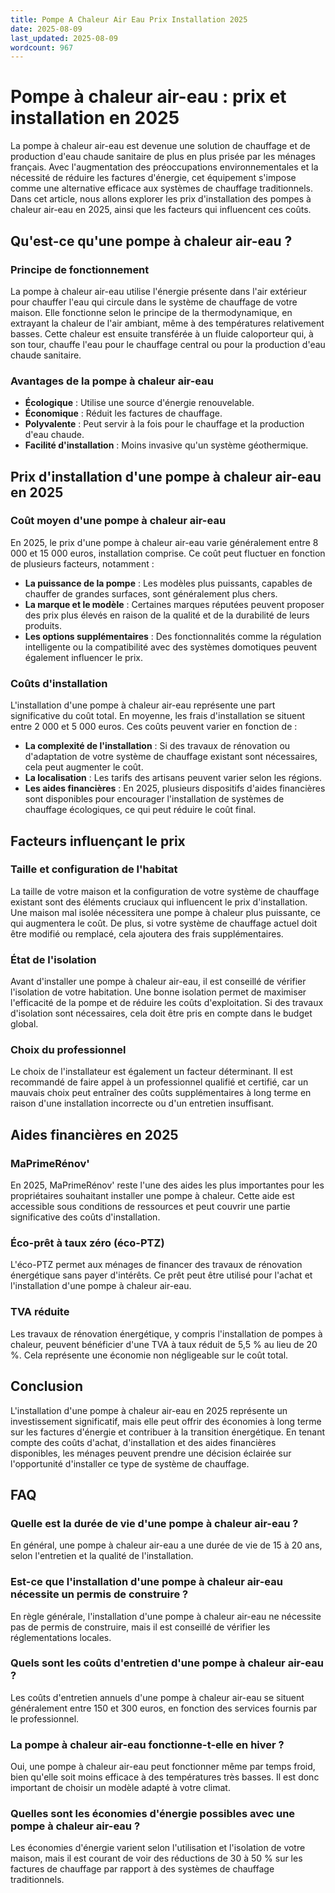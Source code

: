 ```yaml
---
title: Pompe A Chaleur Air Eau Prix Installation 2025
date: 2025-08-09
last_updated: 2025-08-09
wordcount: 967
---
```


# Pompe à chaleur air-eau : prix et installation en 2025

La pompe à chaleur air-eau est devenue une solution de chauffage et de production d'eau chaude sanitaire de plus en plus prisée par les ménages français. Avec l'augmentation des préoccupations environnementales et la nécessité de réduire les factures d'énergie, cet équipement s'impose comme une alternative efficace aux systèmes de chauffage traditionnels. Dans cet article, nous allons explorer les prix d'installation des pompes à chaleur air-eau en 2025, ainsi que les facteurs qui influencent ces coûts.

## Qu'est-ce qu'une pompe à chaleur air-eau ?

### Principe de fonctionnement

La pompe à chaleur air-eau utilise l'énergie présente dans l'air extérieur pour chauffer l'eau qui circule dans le système de chauffage de votre maison. Elle fonctionne selon le principe de la thermodynamique, en extrayant la chaleur de l'air ambiant, même à des températures relativement basses. Cette chaleur est ensuite transférée à un fluide caloporteur qui, à son tour, chauffe l'eau pour le chauffage central ou pour la production d'eau chaude sanitaire.

### Avantages de la pompe à chaleur air-eau

- **Écologique** : Utilise une source d'énergie renouvelable.
- **Économique** : Réduit les factures de chauffage.
- **Polyvalente** : Peut servir à la fois pour le chauffage et la production d'eau chaude.
- **Facilité d'installation** : Moins invasive qu'un système géothermique.

## Prix d'installation d'une pompe à chaleur air-eau en 2025

### Coût moyen d'une pompe à chaleur air-eau

En 2025, le prix d'une pompe à chaleur air-eau varie généralement entre 8 000 et 15 000 euros, installation comprise. Ce coût peut fluctuer en fonction de plusieurs facteurs, notamment :

- **La puissance de la pompe** : Les modèles plus puissants, capables de chauffer de grandes surfaces, sont généralement plus chers.
- **La marque et le modèle** : Certaines marques réputées peuvent proposer des prix plus élevés en raison de la qualité et de la durabilité de leurs produits.
- **Les options supplémentaires** : Des fonctionnalités comme la régulation intelligente ou la compatibilité avec des systèmes domotiques peuvent également influencer le prix.

### Coûts d'installation

L'installation d'une pompe à chaleur air-eau représente une part significative du coût total. En moyenne, les frais d'installation se situent entre 2 000 et 5 000 euros. Ces coûts peuvent varier en fonction de :

- **La complexité de l'installation** : Si des travaux de rénovation ou d'adaptation de votre système de chauffage existant sont nécessaires, cela peut augmenter le coût.
- **La localisation** : Les tarifs des artisans peuvent varier selon les régions.
- **Les aides financières** : En 2025, plusieurs dispositifs d'aides financières sont disponibles pour encourager l'installation de systèmes de chauffage écologiques, ce qui peut réduire le coût final.

## Facteurs influençant le prix

### Taille et configuration de l'habitat

La taille de votre maison et la configuration de votre système de chauffage existant sont des éléments cruciaux qui influencent le prix d'installation. Une maison mal isolée nécessitera une pompe à chaleur plus puissante, ce qui augmentera le coût. De plus, si votre système de chauffage actuel doit être modifié ou remplacé, cela ajoutera des frais supplémentaires.

### État de l'isolation

Avant d'installer une pompe à chaleur air-eau, il est conseillé de vérifier l'isolation de votre habitation. Une bonne isolation permet de maximiser l'efficacité de la pompe et de réduire les coûts d'exploitation. Si des travaux d'isolation sont nécessaires, cela doit être pris en compte dans le budget global.

### Choix du professionnel

Le choix de l'installateur est également un facteur déterminant. Il est recommandé de faire appel à un professionnel qualifié et certifié, car un mauvais choix peut entraîner des coûts supplémentaires à long terme en raison d'une installation incorrecte ou d'un entretien insuffisant.

## Aides financières en 2025

### MaPrimeRénov'

En 2025, MaPrimeRénov' reste l'une des aides les plus importantes pour les propriétaires souhaitant installer une pompe à chaleur. Cette aide est accessible sous conditions de ressources et peut couvrir une partie significative des coûts d'installation.

### Éco-prêt à taux zéro (éco-PTZ)

L'éco-PTZ permet aux ménages de financer des travaux de rénovation énergétique sans payer d'intérêts. Ce prêt peut être utilisé pour l'achat et l'installation d'une pompe à chaleur air-eau.

### TVA réduite

Les travaux de rénovation énergétique, y compris l'installation de pompes à chaleur, peuvent bénéficier d'une TVA à taux réduit de 5,5 % au lieu de 20 %. Cela représente une économie non négligeable sur le coût total.

## Conclusion

L'installation d'une pompe à chaleur air-eau en 2025 représente un investissement significatif, mais elle peut offrir des économies à long terme sur les factures d'énergie et contribuer à la transition énergétique. En tenant compte des coûts d'achat, d'installation et des aides financières disponibles, les ménages peuvent prendre une décision éclairée sur l'opportunité d'installer ce type de système de chauffage.

## FAQ

### Quelle est la durée de vie d'une pompe à chaleur air-eau ?

En général, une pompe à chaleur air-eau a une durée de vie de 15 à 20 ans, selon l'entretien et la qualité de l'installation.

### Est-ce que l'installation d'une pompe à chaleur air-eau nécessite un permis de construire ?

En règle générale, l'installation d'une pompe à chaleur air-eau ne nécessite pas de permis de construire, mais il est conseillé de vérifier les réglementations locales.

### Quels sont les coûts d'entretien d'une pompe à chaleur air-eau ?

Les coûts d'entretien annuels d'une pompe à chaleur air-eau se situent généralement entre 150 et 300 euros, en fonction des services fournis par le professionnel.

### La pompe à chaleur air-eau fonctionne-t-elle en hiver ?

Oui, une pompe à chaleur air-eau peut fonctionner même par temps froid, bien qu'elle soit moins efficace à des températures très basses. Il est donc important de choisir un modèle adapté à votre climat.

### Quelles sont les économies d'énergie possibles avec une pompe à chaleur air-eau ?

Les économies d'énergie varient selon l'utilisation et l'isolation de votre maison, mais il est courant de voir des réductions de 30 à 50 % sur les factures de chauffage par rapport à des systèmes de chauffage traditionnels.